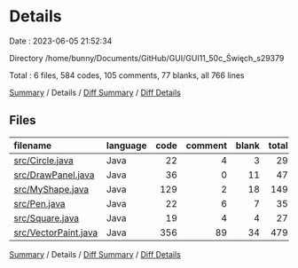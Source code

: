 # Details

Date : 2023-06-05 21:52:34

Directory /home/bunny/Documents/GitHub/GUI/GUI11_50c_Święch_s29379

Total : 6 files,  584 codes, 105 comments, 77 blanks, all 766 lines

[Summary](results.md) / Details / [Diff Summary](diff.md) / [Diff Details](diff-details.md)

## Files
| filename | language | code | comment | blank | total |
| :--- | :--- | ---: | ---: | ---: | ---: |
| [src/Circle.java](/src/Circle.java) | Java | 22 | 4 | 3 | 29 |
| [src/DrawPanel.java](/src/DrawPanel.java) | Java | 36 | 0 | 11 | 47 |
| [src/MyShape.java](/src/MyShape.java) | Java | 129 | 2 | 18 | 149 |
| [src/Pen.java](/src/Pen.java) | Java | 22 | 6 | 7 | 35 |
| [src/Square.java](/src/Square.java) | Java | 19 | 4 | 4 | 27 |
| [src/VectorPaint.java](/src/VectorPaint.java) | Java | 356 | 89 | 34 | 479 |

[Summary](results.md) / Details / [Diff Summary](diff.md) / [Diff Details](diff-details.md)